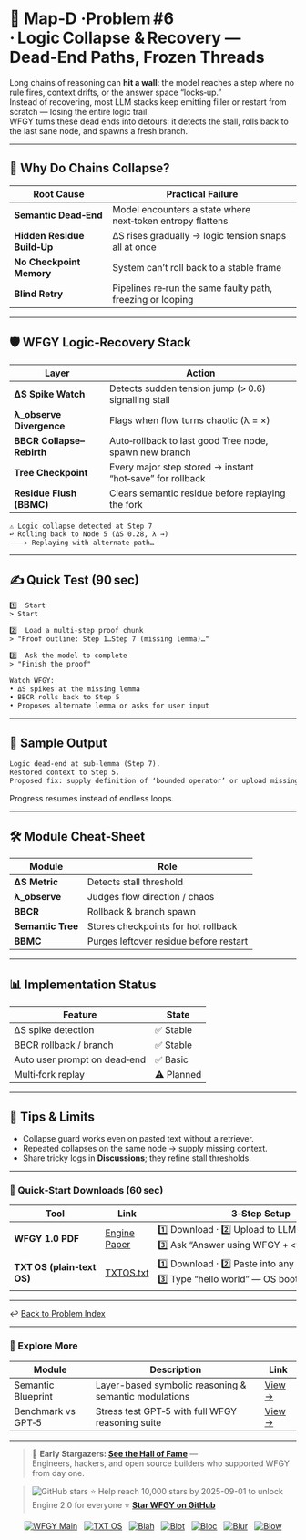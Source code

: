 
# 📒 Map-D ·Problem #6 · Logic Collapse & Recovery — Dead‑End Paths, Frozen Threads

Long chains of reasoning can **hit a wall**: the model reaches a step where no rule fires, context drifts, or the answer space “locks‑up.”  
Instead of recovering, most LLM stacks keep emitting filler or restart from scratch — losing the entire logic trail.  
WFGY turns these dead ends into detours: it detects the stall, rolls back to the last sane node, and spawns a fresh branch.

---

## 🤔 Why Do Chains Collapse?

| Root Cause | Practical Failure |
|------------|------------------|
| **Semantic Dead‑End** | Model encounters a state where next‑token entropy flattens |
| **Hidden Residue Build‑Up** | ΔS rises gradually → logic tension snaps all at once |
| **No Checkpoint Memory** | System can’t roll back to a stable frame |
| **Blind Retry** | Pipelines re‑run the same faulty path, freezing or looping |

---

## 🛡️ WFGY Logic‑Recovery Stack

| Layer | Action |
|-------|--------|
| **ΔS Spike Watch** | Detects sudden tension jump (> 0.6) signalling stall |
| **λ_observe Divergence** | Flags when flow turns chaotic (λ = ×) |
| **BBCR Collapse–Rebirth** | Auto‑rollback to last good Tree node, spawn new branch |
| **Tree Checkpoint** | Every major step stored → instant “hot‑save” for rollback |
| **Residue Flush (BBMC)** | Clears semantic residue before replaying the fork |

```text
⚠️ Logic collapse detected at Step 7  
↩︎ Rolling back to Node 5 (ΔS 0.28, λ →)  
🡒 Replaying with alternate path…
````

---

## ✍️ Quick Test (90 sec)

```txt
1️⃣  Start
> Start

2️⃣  Load a multi‑step proof chunk
> "Proof outline: Step 1…Step 7 (missing lemma)…"

3️⃣  Ask the model to complete
> "Finish the proof"

Watch WFGY:
• ΔS spikes at the missing lemma  
• BBCR rolls back to Step 5  
• Proposes alternate lemma or asks for user input
```

---

## 🔬 Sample Output

```txt
Logic dead‑end at sub‑lemma (Step 7).  
Restored context to Step 5.  
Proposed fix: supply definition of ‘bounded operator’ or upload missing section.
```

Progress resumes instead of endless loops.

---

## 🛠 Module Cheat‑Sheet

| Module            | Role                                   |
| ----------------- | -------------------------------------- |
| **ΔS Metric**     | Detects stall threshold                |
| **λ\_observe**    | Judges flow direction / chaos          |
| **BBCR**          | Rollback & branch spawn                |
| **Semantic Tree** | Stores checkpoints for hot rollback    |
| **BBMC**          | Purges leftover residue before restart |

---

## 📊 Implementation Status

| Feature                      | State      |
| ---------------------------- | ---------- |
| ΔS spike detection           | ✅ Stable   |
| BBCR rollback / branch       | ✅ Stable   |
| Auto user prompt on dead‑end | ✅ Basic    |
| Multi‑fork replay            | ⚠️ Planned |

---

## 📝 Tips & Limits

* Collapse guard works even on pasted text without a retriever.
* Repeated collapses on the same node → supply missing context.
* Share tricky logs in **Discussions**; they refine stall thresholds.

---

### 🔗 Quick‑Start Downloads (60 sec)

| Tool                       | Link                                                | 3‑Step Setup                                                                             |
| -------------------------- | --------------------------------------------------- | ---------------------------------------------------------------------------------------- |
| **WFGY 1.0 PDF**           | [Engine Paper](https://zenodo.org/records/15630969) | 1️⃣ Download · 2️⃣ Upload to LLM · 3️⃣ Ask “Answer using WFGY + \<your question>”        |
| **TXT OS (plain‑text OS)** | [TXTOS.txt](https://zenodo.org/records/15788557)    | 1️⃣ Download · 2️⃣ Paste into any LLM chat · 3️⃣ Type “hello world” — OS boots instantly |

---

↩︎ [Back to Problem Index](./README.md)

---

### 🧭 Explore More

| Module                | Description                                              | Link     |
|-----------------------|----------------------------------------------------------|----------|
| Semantic Blueprint    | Layer-based symbolic reasoning & semantic modulations   | [View →](https://github.com/onestardao/WFGY/tree/main/SemanticBlueprint) |
| Benchmark vs GPT‑5    | Stress test GPT‑5 with full WFGY reasoning suite         | [View →](https://github.com/onestardao/WFGY/tree/main/benchmarks/benchmark-vs-gpt5) |

---

> 👑 **Early Stargazers: [See the Hall of Fame](https://github.com/onestardao/WFGY/tree/main/stargazers)** —  
> Engineers, hackers, and open source builders who supported WFGY from day one.

> <img src="https://img.shields.io/github/stars/onestardao/WFGY?style=social" alt="GitHub stars"> ⭐ Help reach 10,000 stars by 2025-09-01 to unlock Engine 2.0 for everyone  ⭐ <strong><a href="https://github.com/onestardao/WFGY">Star WFGY on GitHub</a></strong>


<div align="center">

[![WFGY Main](https://img.shields.io/badge/WFGY-Main-red?style=flat-square)](https://github.com/onestardao/WFGY)
&nbsp;
[![TXT OS](https://img.shields.io/badge/TXT%20OS-Reasoning%20OS-orange?style=flat-square)](https://github.com/onestardao/WFGY/tree/main/OS)
&nbsp;
[![Blah](https://img.shields.io/badge/Blah-Semantic%20Embed-yellow?style=flat-square)](https://github.com/onestardao/WFGY/tree/main/OS/BlahBlahBlah)
&nbsp;
[![Blot](https://img.shields.io/badge/Blot-Persona%20Core-green?style=flat-square)](https://github.com/onestardao/WFGY/tree/main/OS/BlotBlotBlot)
&nbsp;
[![Bloc](https://img.shields.io/badge/Bloc-Reasoning%20Compiler-blue?style=flat-square)](https://github.com/onestardao/WFGY/tree/main/OS/BlocBlocBloc)
&nbsp;
[![Blur](https://img.shields.io/badge/Blur-Text2Image%20Engine-navy?style=flat-square)](https://github.com/onestardao/WFGY/tree/main/OS/BlurBlurBlur)
&nbsp;
[![Blow](https://img.shields.io/badge/Blow-Game%20Logic-purple?style=flat-square)](https://github.com/onestardao/WFGY/tree/main/OS/BlowBlowBlow)

</div>


